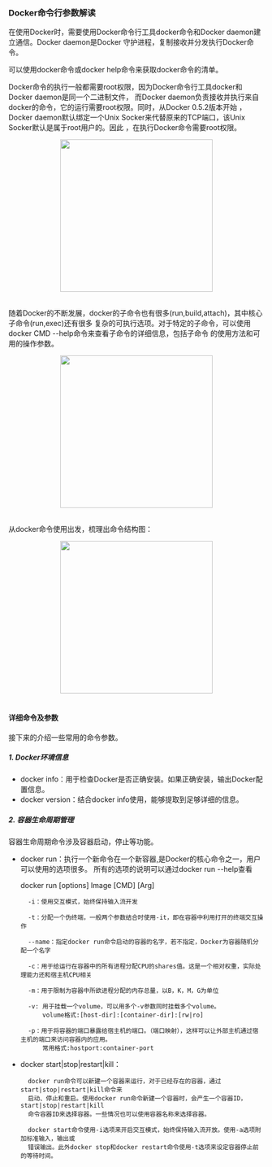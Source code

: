 ### Docker命令行参数解读
在使用Docker时，需要使用Docker命令行工具docker命令和Docker daemon建立通信。Docker daemon是Docker
守护进程，复制接收并分发执行Docker命令。  

可以使用docker命令或docker help命令来获取docker命令的清单。  

Docker命令的执行一般都需要root权限，因为Docker命令行工具docker和Docker daemon是同一个二进制文件，
而Docker daemon负责接收并执行来自docker的命令，它的运行需要root权限。同时，从Docker 0.5.2版本开始
，Docker daemon默认绑定一个Unix Socker来代替原来的TCP端口，该Unix Socker默认是属于root用户的。因此
，在执行Docker命令需要root权限。  

<div align="center"> <img src="https://github.com/ihuangch/blog/blob/master/Docker/pic/docker-socket.png" height="300px" /> </div><br>

随着Docker的不断发展，docker的子命令也有很多(run,build,attach)，其中核心子命令(run,exec)还有很多
复杂的可执行选项。对于特定的子命令，可以使用docker CMD --help命令来查看子命令的详细信息，包括子命令
的使用方法和可用的操作参数。  

<div align="center"> <img src="https://github.com/ihuangch/blog/blob/master/Docker/pic/docker-cmd.png" height="300px" /> </div><br>

从docker命令使用出发，梳理出命令结构图：  

<div align="center"> <img src="https://github.com/ihuangch/blog/blob/master/Docker/pic/docker-use.png" height="300px" /> </div><br>

#### 详细命令及参数
接下来的介绍一些常用的命令参数。
##### 1. Docker环境信息
- docker info：用于检查Docker是否正确安装。如果正确安装，输出Docker配置信息。
- docker version：结合docker info使用，能够提取到足够详细的信息。

##### 2. 容器生命周期管理
容器生命周期命令涉及容器启动，停止等功能。
- docker run：执行一个新命令在一个新容器,是Docker的核心命令之一，用户可以使用的选项很多。
	所有的选项的说明可以通过docker run --help查看

	docker run [options] Image [CMD] [Arg]  

		-i：使用交互模式，始终保持输入流开发  

		-t：分配一个伪终端，一般两个参数结合时使用-it，即在容器中利用打开的终端交互操作  

		--name：指定docker run命令启动的容器的名字，若不指定，Docker为容器随机分配一个名字  

		-c：用于给运行在容器中的所有进程分配CPU的shares值。这是一个相对权重，实际处理能力还和宿主机CPU相关  

		-m：用于限制为容器中所欲进程分配的内存总量，以B，K，M，G为单位  

		-v: 用于挂载一个volume，可以用多个-v参数同时挂载多个volume。  
			volume格式:[host-dir]:[container-dir]:[rw|ro]  

		-p：用于将容器的端口暴露给宿主机的端口。（端口映射），这样可以让外部主机通过宿主机的端口来访问容器内的应用。  
			常用格式:hostport:container-port
- docker start|stop|restart|kill：  

		docker run命令可以新建一个容器来运行，对于已经存在的容器，通过start|stop|restart|kill命令来
		启动、停止和重启。使用docker run命令新建一个容器时，会产生一个容器ID，start|stop|restart|kill
		命令容器ID来选择容器。一些情况也可以使用容器名称来选择容器。  

		docker start命令使用-i选项来开启交互模式，始终保持输入流开放。使用-a选项附加标准输入，输出或
		错误输出。此外docker stop和docker restart命令使用-t选项来设定容器停止前的等待时间。



	


